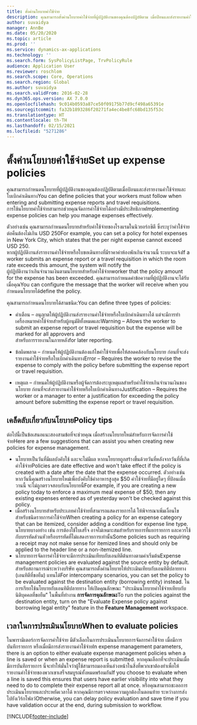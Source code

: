 ```yaml
---
title: ตั้งค่านโยบายค่าใช้จ่าย
description: คุณสามารถตั้งค่านโยบายค่าใช้จ่ายที่ผู้ปฏิบัติงานของคุณต้องปฏิบัติตาม เมื่อป้อนและส่งรายงานค่าใช้จ่ายและใบขอเดินทางใน Microsoft Dynamics 365 Finance
author: suvaidya
manager: AnnBe
ms.date: 05/20/2020
ms.topic: article
ms.prod: ''
ms.service: dynamics-ax-applications
ms.technology: ''
ms.search.form: SysPolicyListPage, TrvPolicyRule
audience: Application User
ms.reviewer: roschlom
ms.search.scope: Core, Operations
ms.search.region: Global
ms.author: suvaidya
ms.search.validFrom: 2016-02-28
ms.dyn365.ops.version: AX 7.0.0
ms.openlocfilehash: 9c014b0593a87ce50f09175b77d9cf498a65391e
ms.sourcegitcommit: fa32b1893286f20271fa4ec4be8fc68bd135f53c
ms.translationtype: HT
ms.contentlocale: th-TH
ms.lasthandoff: 02/15/2021
ms.locfileid: "5271286"
---
```

# <a name="set-up-expense-policies"></a><span data-ttu-id="966b9-103">ตั้งค่านโยบายค่าใช้จ่าย</span><span class="sxs-lookup"><span data-stu-id="966b9-103">Set up expense policies</span></span>

<span data-ttu-id="966b9-104">คุณสามารถกำหนดนโยบายที่ผู้ปฏิบัติงานของคุณต้องปฏิบัติตามเมื่อป้อนและส่งรายงานค่าใช้จ่ายและใบเบิกค่าเดินทาง</span><span class="sxs-lookup"><span data-stu-id="966b9-104">You can define policies that your workers must follow when entering and submitting expense reports and travel requisitions.</span></span>         
<span data-ttu-id="966b9-105">การใช้นโยบายค่าใช้จ่ายสามารถช่วยคุณจัดการค่าใช้จ่ายได้อย่างมีประสิทธิภาพ</span><span class="sxs-lookup"><span data-stu-id="966b9-105">Implementing expense policies can help you manage expenses effectively.</span></span>         

<span data-ttu-id="966b9-106">ตัวอย่างเช่น คุณสามารถกำหนดนโยบายสำหรับค่าใช้จ่ายของโรงแรมในนิวยอร์กซิตี ซึ่งระบุว่าค่าใช้จ่ายต่อคืนต้องไม่เกิน USD 250</span><span class="sxs-lookup"><span data-stu-id="966b9-106">For example, you can set a policy for hotel expenses in New York City, which states that the per night expense cannot exceed USD 250.</span></span>       
<span data-ttu-id="966b9-107">หากผู้ปฏิบัติงานส่งรายงานค่าใช้จ่ายหรือใบขอเดินทางที่มีราคาค่าห้องพักเกินจำนวนนี้ ระบบจะแจ้ง</span><span class="sxs-lookup"><span data-stu-id="966b9-107">If a worker submits an expense report or a travel requisition in which the room rate exceeds this amount, the system will notify the</span></span>        
<span data-ttu-id="966b9-108">ผู้ปฏิบัติงานว่าเกินจำนวนเงินตามนโยบายสำหรับค่าใช้จ่าย</span><span class="sxs-lookup"><span data-stu-id="966b9-108">worker that the policy amount for the expense has been exceeded.</span></span> <span data-ttu-id="966b9-109">คุณสามารถกำหนดค่าข้อความที่ผู้ปฏิบัติงานจะได้รับเมื่อคุณ</span><span class="sxs-lookup"><span data-stu-id="966b9-109">You can configure the message that the worker will receive when you</span></span>        
<span data-ttu-id="966b9-110">กำหนดนโยบายได้</span><span class="sxs-lookup"><span data-stu-id="966b9-110">define the policy.</span></span>      
        
<span data-ttu-id="966b9-111">คุณสามารถกำหนดนโยบายได้สามชนิด:</span><span class="sxs-lookup"><span data-stu-id="966b9-111">You can define three types of policies:</span></span>         
        
- <span data-ttu-id="966b9-112">คำเตือน – อนุญาตให้ผู้ปฏิบัติงานส่งรายงานค่าใช้จ่ายหรือใบเบิกค่าเดินทางได้ แต่จะมีการทำเครื่องหมายค่าใช้จ่ายสำหรับผู้อนุมัติทั้งหมดและ</span><span class="sxs-lookup"><span data-stu-id="966b9-112">Warning – Allows the worker to submit an expense report or travel requisition but the expense will be marked for all approvers and</span></span>        
  <span data-ttu-id="966b9-113">สำหรับการรายงานในภายหลัง</span><span class="sxs-lookup"><span data-stu-id="966b9-113">for later reporting.</span></span>        

- <span data-ttu-id="966b9-114">ข้อผิดพลาด – กำหนดให้ผู้ปฏิบัติงานต้องแก้ไขค่าใช้จ่ายเพื่อให้สอดคล้องกับนโยบาย ก่อนที่จะส่งรายงานค่าใช้จ่ายหรือใบเบิกค่าเดินทาง</span><span class="sxs-lookup"><span data-stu-id="966b9-114">Error – Requires the worker to revise the expense to comply with the policy before submitting the expense report or travel requisition.</span></span>       
 
 - <span data-ttu-id="966b9-115">เหตุผล – กำหนดให้ผู้ปฏิบัติงานหรือผู้จัดการต้องระบุเหตุผลสำหรับค่าใช้จ่ายเกินจำนวนเงินของนโยบาย ก่อนที่จะส่งรายงานค่าใช้จ่ายหรือใบเบิกค่าเดินทาง</span><span class="sxs-lookup"><span data-stu-id="966b9-115">Justification – Requires the worker or a manager to enter a justification for exceeding the policy amount before submitting the expense report or travel requisition.</span></span>        

## <a name="policy-tips"></a><span data-ttu-id="966b9-116">เคล็ดลับเกี่ยวกับนโยบาย</span><span class="sxs-lookup"><span data-stu-id="966b9-116">Policy tips</span></span>
<span data-ttu-id="966b9-117">ต่อไปนี้เป็นข้อเสนอแนะสองสามข้อที่จะช่วยคุณ เมื่อสร้างนโยบายใหม่สำหรับการจัดการค่าใช้จ่าย</span><span class="sxs-lookup"><span data-stu-id="966b9-117">Here are a few suggestions that can assist you when creating new policies for expense management.</span></span> 
* <span data-ttu-id="966b9-118">นโยบายเป็นวันที่มีผลบังคับใช้ และจะไม่มีผล หากนโยบายถูกสร้างขึ้นด้วยวันที่หลังจากวันที่ที่เกิดค่าใช้จ่าย</span><span class="sxs-lookup"><span data-stu-id="966b9-118">Policies are date effective and won't take effect if the policy is created with a date after the date that the expense occurred.</span></span> <span data-ttu-id="966b9-119">ตัวอย่างเช่น หากวันนี้คุณสร้างนโยบายใหม่เพื่อบังคับใช้ค่าอาหารสูงสุด $50 ค่าใช้จ่ายที่มีอยู่ใดๆ ที่ป้อนเมื่อวานนี้ จะไม่ถูกตรวจสอบกับนโยบายนี้</span><span class="sxs-lookup"><span data-stu-id="966b9-119">For example, if you are creating a new policy today to enforce a maximum meal expense of $50, then any existing expenses entered as of yesterday won't be checked against this policy.</span></span>
* <span data-ttu-id="966b9-120">เมื่อสร้างนโยบายสำหรับประเภทค่าใช้จ่ายที่สามารถแสดงรายการได้ ให้พิจารณาเพิ่มเงื่อนไขสำหรับชนิดรายการค่าใช้จ่าย</span><span class="sxs-lookup"><span data-stu-id="966b9-120">When creating a policy for an expense category that can be itemized, consider adding a condition for expense line type.</span></span> <span data-ttu-id="966b9-121">นโยบายบางอย่าง เช่น การต้องใช้ใบเสร็จ อาจไม่เหมาะสมสำหรับรายการที่แยกรายการ และควรใช้กับบรรทัดส่วนหัวหรือบรรทัดที่ไม่แสดงรายการเท่านั้น</span><span class="sxs-lookup"><span data-stu-id="966b9-121">Some policies such as requiring a receipt may not make sense for itemized lines and should only be applied to the header line or a non-itemized line.</span></span> 
* <span data-ttu-id="966b9-122">นโยบายการจัดการค่าใช้จ่ายจะมีการประเมินเทียบกับเอนทิตีต้นทางตามค่าเริ่มต้น</span><span class="sxs-lookup"><span data-stu-id="966b9-122">Expense management policies are evaluated against the source entity by default.</span></span> <span data-ttu-id="966b9-123">สำหรับสถานการณ์ระหว่างบริษัท คุณสามารถตั้งค่านโยบายให้ประเมินเทียบกับเอนทิตีปลายทาง (เอนทิตีที่ขอยืม) แทนได้</span><span class="sxs-lookup"><span data-stu-id="966b9-123">For intercompany scenarios, you can set the policy to be evaluated against the destination entity (borrowing entity) instead.</span></span> <span data-ttu-id="966b9-124">ในการเรียกใช้นโยบายกับเอนทิตีปลายทาง ให้เปิดคุณลักษณะ "ประเมินนโยบายค่าใช้จ่ายเทียบกับนิติบุคคลที่ขอยืม" ในพื้นที่ทำงาน **การจัดการคุณลักษณะ**</span><span class="sxs-lookup"><span data-stu-id="966b9-124">To run the policies against the destination entity, turn on the "Evaluate Expense policy against borrowing legal entity" feature in the **Feature Management** workspace.</span></span>

## <a name="when-to-evaluate-policies"></a><span data-ttu-id="966b9-125">เวลาในการประเมินนโยบาย</span><span class="sxs-lookup"><span data-stu-id="966b9-125">When to evaluate policies</span></span>

<span data-ttu-id="966b9-126">ในพารามิเตอร์การจัดการค่าใช้จ่าย มีตัวเลือกในการประเมินนโยบายการจัดการค่าใช้จ่าย เมื่อมีการบันทึกรายการ หรือเมื่อมีการส่งรายงานค่าใช้จ่าย</span><span class="sxs-lookup"><span data-stu-id="966b9-126">In expense management parameters, there is an option to either evaluate expense management policies when a line is saved or when an expense report is submitted.</span></span> <span data-ttu-id="966b9-127">หากคุณเลือกที่จะประเมินเมื่อมีการบันทึกรายการ นี่จะทำให้มั่นใจว่าผู้ใช้สามารถมองเห็นล่วงหน้าในสิ่งที่พวกเขาต้องทำเพื่อให้รายงานค่าใช้จ่ายของพวกเขาเสร็จสมบูรณ์ทั้งหมดพร้อมกัน</span><span class="sxs-lookup"><span data-stu-id="966b9-127">If you choose to evaluate when a line is saved this ensures that users have earlier visibility into what they need to do to complete their expense report all at once.</span></span> <span data-ttu-id="966b9-128">หรือคุณสามารถชะลอการประเมินนโยบายและประหยัดเวลาได้ หากคุณมีการตรวจสอบความถูกต้องในตอนท้าย ระหว่างการส่งไปยังเวิร์กโฟลว์</span><span class="sxs-lookup"><span data-stu-id="966b9-128">Otherwise, you can delay policy evaluation and save time if you have validation occur at the end, during submission to workflow.</span></span>


[!INCLUDE[footer-include](../includes/footer-banner.md)]